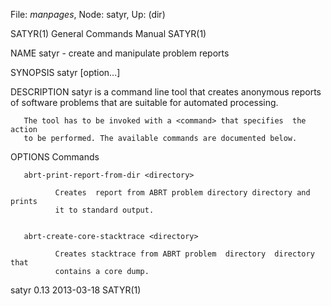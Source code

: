 File: *manpages*,  Node: satyr,  Up: (dir)

SATYR(1)                    General Commands Manual                   SATYR(1)



NAME
       satyr - create and manipulate problem reports

SYNOPSIS
       satyr <command> [option...]

DESCRIPTION
       satyr is a command line tool that creates anonymous reports of software
       problems that are suitable for automated processing.

       The tool has to be invoked with a <command> that specifies  the  action
       to be performed. The available commands are documented below.


OPTIONS
       Commands

       abrt-print-report-from-dir <directory>

              Creates  report from ABRT problem directory directory and prints
              it to standard output.


       abrt-create-core-stacktrace <directory>

              Creates stacktrace from ABRT problem  directory  directory  that
              contains a core dump.



satyr 0.13                        2013-03-18                          SATYR(1)
